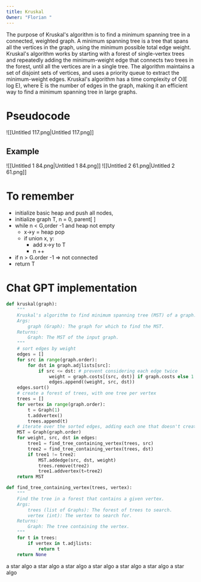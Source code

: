 ```yaml
---
title: Kruskal
Owner: "Florian "
---
```

The purpose of Kruskal's algorithm is to find a minimum spanning tree in a connected, weighted graph. A minimum spanning tree is a tree that spans all the vertices in the graph, using the minimum possible total edge weight. Kruskal's algorithm works by starting with a forest of single-vertex trees and repeatedly adding the minimum-weight edge that connects two trees in the forest, until all the vertices are in a single tree. The algorithm maintains a set of disjoint sets of vertices, and uses a priority queue to extract the minimum-weight edges. Kruskal's algorithm has a time complexity of O(E log E), where E is the number of edges in the graph, making it an efficient way to find a minimum spanning tree in large graphs.
# Pseudocode
![[Untitled 117.png|Untitled 117.png]]
## Example
![[Untitled 1 84.png|Untitled 1 84.png]]
![[Untitled 2 61.png|Untitled 2 61.png]]
  
# To remember
- initialize basic heap and push all nodes,
- initialize graph T, n = 0, parent[ ]
- while n < G,order -1 and heap not empty
    - x→y = heap pop
    - if union x, y:
        - add x→y to T
        - n ++
- if n > G.order -1 ⇒ not connected
- return T
# Chat GPT implementation
```Python
def kruskal(graph):
    """
    Kruskal's algorithm to find minimum spanning tree (MST) of a graph.
    Args:
        graph (Graph): The graph for which to find the MST.
    Returns:
        Graph: The MST of the input graph.
    """
    # sort edges by weight
    edges = []
    for src in range(graph.order):
        for dst in graph.adjlists[src]:
            if src <= dst: # prevent considering each edge twice
                weight = graph.costs[(src, dst)] if graph.costs else 1
                edges.append((weight, src, dst))
    edges.sort()
    # create a forest of trees, with one tree per vertex
    trees = []
    for vertex in range(graph.order):
        t = Graph(1)
        t.addvertex()
        trees.append(t)
    # iterate over the sorted edges, adding each one that doesn't create a cycle
    MST = Graph(graph.order)
    for weight, src, dst in edges:
        tree1 = find_tree_containing_vertex(trees, src)
        tree2 = find_tree_containing_vertex(trees, dst)
        if tree1 != tree2:
            MST.addedge(src, dst, weight)
            trees.remove(tree2)
            tree1.addvertex(t=tree2)
    return MST

def find_tree_containing_vertex(trees, vertex):
    """
    Find the tree in a forest that contains a given vertex.
    Args:
        trees (list of Graphs): The forest of trees to search.
        vertex (int): The vertex to search for.
    Returns:
        Graph: The tree containing the vertex.
    """
    for t in trees:
        if vertex in t.adjlists:
            return t
    return None
```
a star algo
a star algo
a star algo
a star algo
a star algo
a star algo
a star algo